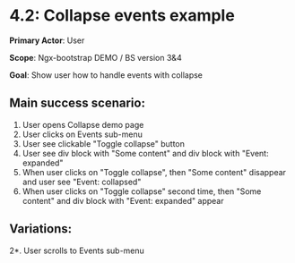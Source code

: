 4.2: Collapse events example
============================
**Primary Actor**: User

**Scope**: Ngx-bootstrap DEMO / BS version 3&4

**Goal**: Show user how to handle events with collapse

Main success scenario:
----------------------
1. User opens Collapse demo page
2. User clicks on Events sub-menu
3. User see clickable "Toggle collapse" button
4. User see div block with "Some content" and div block with "Event: expanded"
5. When user clicks on "Toggle collapse", then "Some content" disappear and user see "Event: collapsed"
6. When user clicks on "Toggle collapse" second time, then "Some content" and div block with "Event: expanded" appear

Variations:
-----------
2*. User scrolls to Events sub-menu
